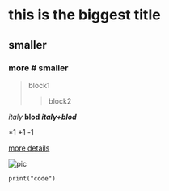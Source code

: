 # this is the biggest title
## smaller
### more # smaller

>block1
>>block2

*italy*
**blod**
***italy+blod***

*1
+1
-1

[more details](https://help.github.com/en/articles/basic-writing-and-formatting-syntax#headings)

![pic](https://www.google.com/search?q=github&rlz=1C5CHFA_enSG830SG831&sxsrf=ACYBGNRWIGURmGrQsqLTzI4U-1oFB_lOng:1569603887004&source=lnms&tbm=isch&sa=X&ved=0ahUKEwiev_2QvvHkAhVMrY8KHa_kCeoQ_AUIEigB&biw=1280&bih=721&dpr=2#imgrc=XJphM0BLqnHWkM)



`
print("code")
`
